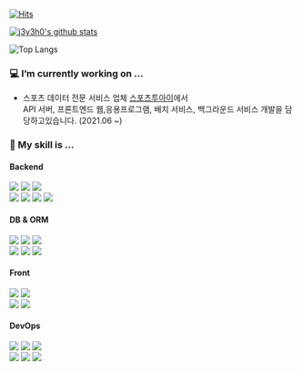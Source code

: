  
<div align=left>

 [![Hits](https://hits.seeyoufarm.com/api/count/incr/badge.svg?url=https%3A%2F%2Fgithub.com%2Fj3y3h0&count_bg=%23000000&title_bg=%23555555&icon=&icon_color=%23E7E7E7&title=hits&edge_flat=false)](https://hits.seeyoufarm.com)

 [![j3y3h0's github stats](https://github-readme-stats.vercel.app/api?username=j3y3h0&theme=default&show_icons=true)](https://github.com/anuraghazra/github-readme-stats)
 
 ![Top Langs](https://github-readme-stats.vercel.app/api/top-langs/?username=j3y3h0&layout=compact&hide=HTML,CSS,SCSS,PUG)
 
</div>  

### 💻 I’m currently working on ...
   
 - 스포츠 데이터 전문 서비스 업체 <a href="https://www.sports2i.com/default.aspx" target="_blank">스포츠투아이</a>에서
   <br/>
   API 서버, 프론트엔드 웹,응용프로그램, 배치 서비스, 백그라운드 서비스 개발을 담당하고있습니다. (2021.06 ~)
  
### 🔧 My skill is ...

#### Backend
<div>
  <img src="https://img.shields.io/badge/C%23-239120?style=flat&logo=C%20Sharp&logoColor=white" />
  <img src="https://img.shields.io/badge/ASP.NET%20-5C2D91?style=flat&logo=.NET&logoColor=white" />
  <img src="https://img.shields.io/badge/Node.js-339933?style=flat&logo=Node.js&logoColor=white" />
  <br/>
  <img src="https://img.shields.io/badge/Python-3776AB?style=flat&logo=Python&logoColor=white" />
  <img src="https://img.shields.io/badge/FastAPI-009688?style=flat&logo=FastAPI&logoColor=white" />
  <img src="https://img.shields.io/badge/Java-007396?style=flat&logo=CoffeeScript&logoColor=white" />
  <img src="https://img.shields.io/badge/Spring%20Boot-6DB33F?style=flat&logo=Spring&logoColor=white" />
</div>

#### DB & ORM
 <div>
  <img src="https://img.shields.io/badge/SQLServer-CC2927?style=flat&logo=Microsoft%20SQL%20Server&logoColor=white" />
  <img src="https://img.shields.io/badge/-MySQL-4479A1?style=flat&logo=MySQL&logoColor=white" />
  <img src="https://img.shields.io/badge/-MariaDB-003545?style=flat&logo=MariaDB&logoColor=white" />
  <br/>
  <img src="https://img.shields.io/badge/EntityFramework-512BD4?style=flat&logo=.NET&logoColor=white" />
  <img src="https://img.shields.io/badge/RepoDB-00AFA3?style=flat" />
  <img src="https://img.shields.io/badge/Prisma-2D3748?style=flat&logo=Prisma&logoColor=white" />
 </div>
 
#### Front
 <div>
  <img src="https://img.shields.io/badge/JavaScript-F7DF1E?style=flat&logo=JavaScript&logoColor=black" />
  <img src="https://img.shields.io/badge/TypeScript-3178C6?style=flat&logo=TypeScript&logoColor=white" />
  <br/>
  <img src="https://img.shields.io/badge/React-61DAFB?style=flat&logo=React&logoColor=white" />
  <img src="https://img.shields.io/badge/Tailwind CSS-38B2AC?style=flat&logo=Tailwind-CSS&logoColor=white" />
 </div>
 
#### DevOps
 <div>
  <img src="https://img.shields.io/badge/AWS-232F3E?style=flat&logo=Amazon%20AWS&logoColor=white" />
  <img src="https://img.shields.io/badge/NCP-brightgreen?style=flat&logo=Naver&logoColor=white" />
  <img src="https://img.shields.io/badge/IIS%20Express-5C2D91?style=flat&logo=Microsoft&logoColor=white" />
  <br/>
  <img src="https://img.shields.io/badge/NGINX-009639?style=flat&logo=NGINX&logoColor=white" />
  <img src="https://img.shields.io/badge/Jenkins-D24939?style=flat&logo=Jenkins&logoColor=white" />
  <img src="https://img.shields.io/badge/Docker-2496ED?style=flat&logo=Docker&logoColor=white" />
 </div>


<!--
**j3y3h0/j3y3h0** is a ✨ _special_ ✨ repository because its `README.md` (this file) appears on your GitHub profile.

Here are some ideas to get you started:

<img src="" />
### 📌 I’m currently learning ...
- Typescript
- Python
- AWS, NCP

- 🔭 I’m currently working on ...
- 🌱 I’m currently learning ...
- 👯 I’m looking to collaborate on ...
- 🤔 I’m looking for help with ...
- 💬 Ask me about ...
- 📫 How to reach me: ...
- 😄 Pronouns: ...
- ⚡ Fun fact: ...
 - [스포츠투아이](https://www.sports2i.com/default.aspx) & [비글즈](http://bigglz.com) 에서 웹 개발, API 개발 및 유지보수를 하고있습니다.  
-->
